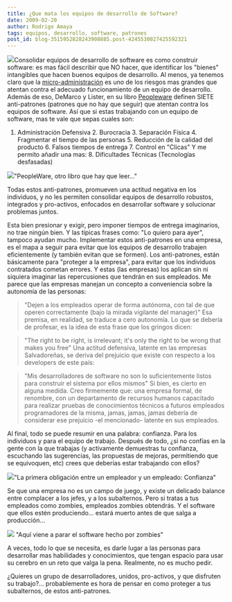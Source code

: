 ```yaml
---
title: ¿Que mata los equipos de desarrollo de Software?
date: 2009-02-20
author: Rodrigo Amaya
tags: equipos, desarrollo, software, patrones
post_id: blog-3515952828243908885.post-4245530027425592321
---
```


[![](http://3.bp.blogspot.com/_ayvorITawE4/SZ8F7kqP4CI/AAAAAAAAB5s/d7xPBdvsCY4/s320/amya_itdevpeople.jpg)](http://3.bp.blogspot.com/_ayvorITawE4/SZ8F7kqP4CI/AAAAAAAAB5s/d7xPBdvsCY4/s1600-h/amya_itdevpeople.jpg)Consolidar equipos de desarrollo de software es como construir software: es mas fácil describir que NO hacer, que identificar los "bienes" intangibles que hacen buenos equipos de desarrollo. Al menos, ya tenemos claro que la [micro-administración](http://www.srbyte.com/2009/02/acerca-del-micromanagement.html) es uno de los riesgos mas grandes que atentan contra el adecuado funcionamiento de un equipo de desarrollo. Además de eso, DeMarco y Lister, en su libro [Peopleware](http://www.amazon.com/Peopleware-Productive-Projects-Teams-Second/dp/0932633439) definen SIETE anti-patrones (patrones que no hay que seguir) que atentan contra los equipos de software. Así que si estas trabajando con un equipo de software, mas te vale que sepas cuales son:

1. Administración Defensiva 2. Burocracia 3. Separación Física 4. Fragmentar el tiempo de las personas 5. Reducción de la calidad del producto 6. Falsos tiempos de entrega 7. Control en "Clicas" Y me permito añadir una mas: 8. Dificultades Técnicas (Tecnologías desfasadas)

[![](http://3.bp.blogspot.com/_ayvorITawE4/SZ728cpZZII/AAAAAAAAB5U/DdjMQ-pkkuI/s320/peopleware.jpeg)](http://3.bp.blogspot.com/_ayvorITawE4/SZ728cpZZII/AAAAAAAAB5U/DdjMQ-pkkuI/s1600-h/peopleware.jpeg)"PeopleWare, otro libro que hay que leer..."

Todas estos anti-patrones, promueven una actitud negativa en los individuos, y no les permiten consolidar equipos de desarrollo robustos, integrados y pro-activos, enfocados en desarrollar software y solucionar problemas juntos.

Esta bien presionar y exigir, pero imponer tiempos de entrega imaginarios, no trae ningún bien. Y las típicas frases como: "Lo quiero para ayer", tampoco ayudan mucho. Implementar estos anti-patrones en una empresa, es el mapa a seguir para evitar que los equipos de desarrollo trabajen eficientemente (y también evitan que se formen). Los anti-patrones, están básicamente para "proteger a la empresa", para evitar que los individuos contratados cometan errores. Y estas (las empresas) los aplican sin ni siquiera imaginar las repercusiones que tendrán en sus empleados. Me parece que las empresas manejan un concepto a conveniencia sobre la autonomía de las personas:

> "Dejen a los empleados operar de forma
> autónoma, con tal de que operen correctamente (bajo la mirada vigilante del
> manager)"
Esa premisa, en realidad, se traduce a cero autonomía. Lo que se debería de profesar, es la idea de esta frase que los gringos dicen:

> "The right to be right, is irrelevant; it's only the right to
> be wrong that makes you free"
Una actitud defensiva, latente en las empresas Salvadoreñas, se deriva del prejuicio que existe con respecto a los developers de este país:

> "Mis desarrolladores de
> software no son lo suficientemente listos para construir el sistema por ellos
> mismos"
Si bien, es cierto en alguna medida. Creo firmemente que: una empresa formal, de renombre, con un departamento de recursos humanos capacitado para realizar pruebas de conocimientos técnicos a futuros empleados programadores de la misma, jamas, jamas, jamas debería de considerar ese prejuicio -el mencionado- latente en sus empleados.

Al final, todo se puede resumir en una palabra: confianza. Para los individuos y para el equipo de trabajo. Después de todo, ¿si no confías en la gente con la que trabajas (y activamente demuestras tu confianza, escuchando las sugerencias, las propuestas de mejoras, permitiendo que se equivoquen, etc) crees que deberías estar trabajando con ellos?

[![](http://4.bp.blogspot.com/_ayvorITawE4/SZ728SaelvI/AAAAAAAAB5c/2m7ruynAIGA/s320/trust-web_id690023_size480.jpg)](http://4.bp.blogspot.com/_ayvorITawE4/SZ728SaelvI/AAAAAAAAB5c/2m7ruynAIGA/s1600-h/trust-web_id690023_size480.jpg)"La primera obligación entre un empleador y un empleado: Confianza"

Se que una empresa no es un campo de juego, y existe un delicado balance entre complacer a los jefes, y a los subalternos. Pero si tratas a tus empleados como zombies, empleados zombies obtendrás. Y el software que ellos estén produciendo... estará muerto antes de que salga a producción...

[![](http://4.bp.blogspot.com/_ayvorITawE4/SZ8H1uMg0TI/AAAAAAAAB50/17c_u_53GJ4/s320/RecycleBinFull3.png)](http://4.bp.blogspot.com/_ayvorITawE4/SZ8H1uMg0TI/AAAAAAAAB50/17c_u_53GJ4/s1600-h/RecycleBinFull3.png) "Aquí viene a parar el software hecho por zombies"

A veces, todo lo que se necesita, es darle lugar a las personas para desarrollar mas habilidades y conocimientos, que tengan espacio para usar su cerebro en un reto que valga la pena. Realmente, no es mucho pedir.

¿Quieres un grupo de desarrolladores, unidos, pro-activos, y que disfruten su trabajo?... probablemente es hora de pensar en como proteger a tus subalternos, de estos anti-patrones.